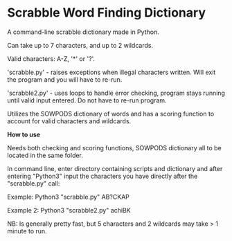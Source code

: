 # Scrabble Word Finding Dictionary

A command-line scrabble dictionary made in Python.

Can take up to 7 characters, and up to 2 wildcards.

Valid characters: A-Z, '*' or '?'. 

'scrabble.py' - raises exceptions when illegal characters written. Will exit the program and you will have to re-run. 

'scrabble2.py' - uses loops to handle error checking, program stays running until valid input entered. Do not have to re-run program. 

Utilizes the SOWPODS dictionary of words and has a scoring function to account for valid characters and wildcards. 

**How to use**

Needs both checking and scoring functions, SOWPODS dictionary all to be located in the same folder.

In command line, enter directory containing scripts and dictionary and after entering "Python3" input the characters you have directly after the "scrabble.py" call:

Example: Python3 "scrabble.py" AB?CKAP

Example 2: Python3 "scrabble2.py" achiBK

NB: Is generally pretty fast, but 5 characters and 2 wildcards may take > 1 minute to run. 

